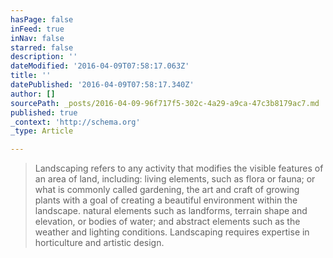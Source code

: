 ```yaml
---
hasPage: false
inFeed: true
inNav: false
starred: false
description: ''
dateModified: '2016-04-09T07:58:17.063Z'
title: ''
datePublished: '2016-04-09T07:58:17.340Z'
author: []
sourcePath: _posts/2016-04-09-96f717f5-302c-4a29-a9ca-47c3b8179ac7.md
published: true
_context: 'http://schema.org'
_type: Article

---
```

> Landscaping refers to any activity that modifies the visible features of an area of land, including:
> living elements, such as flora or fauna; or what is commonly called gardening, the art and craft of growing plants with a goal of creating a beautiful environment within the landscape.
> natural elements such as landforms, terrain shape and elevation, or bodies of water; and
> abstract elements such as the weather and lighting conditions.
> Landscaping requires expertise in horticulture and artistic design.